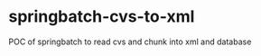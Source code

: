 springbatch-cvs-to-xml
======================

POC of springbatch to read cvs and chunk into xml and database
